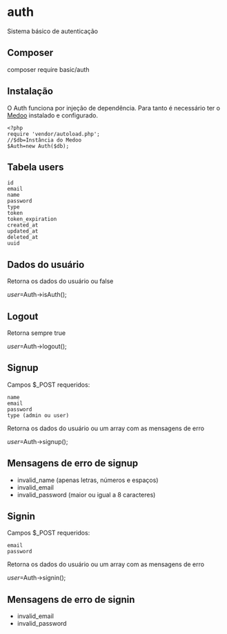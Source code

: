 # auth
Sistema básico de autenticação

## Composer
composer require basic/auth

## Instalação
O Auth funciona por injeção de dependência. Para tanto é necessário ter o [Medoo](http://medoo.in/) instalado e configurado.
```
<?php
require 'vendor/autoload.php';
//$db=Instância do Medoo
$Auth=new Auth($db);
```

## Tabela users
```
id
email
name
password
type
token
token_expiration
created_at
updated_at
deleted_at
uuid
```

## Dados do usuário
Retorna os dados do usuário ou false

$user=$Auth->isAuth();

## Logout
Retorna sempre true

$user=$Auth->logout();

## Signup
Campos $_POST requeridos:
```
name
email
password
type (admin ou user)
```

Retorna os dados do usuário ou um array com as mensagens de erro

$user=$Auth->signup();

## Mensagens de erro de signup
- invalid_name (apenas letras, números e espaços)
- invalid_email
- invalid_password (maior ou igual a 8 caracteres)

## Signin
Campos $_POST requeridos:
```
email
password
```

Retorna os dados do usuário ou um array com as mensagens de erro

$user=$Auth->signin();

## Mensagens de erro de signin
- invalid_email
- invalid_password
